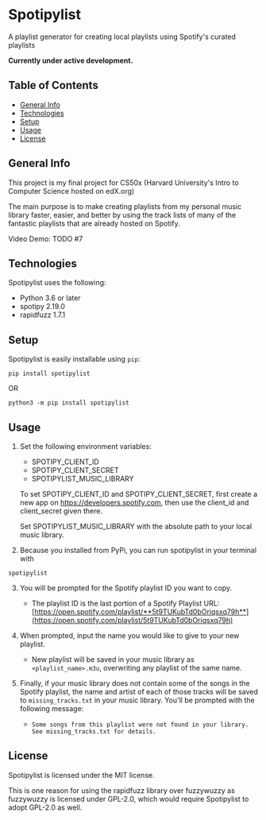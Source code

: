 # Spotipylist

A playlist generator for creating local playlists using Spotify's curated playlists

**Currently under active development.**

## Table of Contents

- [General Info](#General-Info)
- [Technologies](#Technologies)
- [Setup](#Setup)
- [Usage](#Usage)
- [License](#License)

## General Info

This project is my final project for CS50x (Harvard University's Intro to Computer Science hosted on edX.org)

The main purpose is to make creating playlists from my personal music library faster, easier, and better by using the track lists of many of the fantastic playlists that are already hosted on Spotify.

Video Demo: TODO #7

## Technologies

Spotipylist uses the following:

- Python 3.6 or later
- spotipy 2.19.0
- rapidfuzz 1.7.1

## Setup

Spotipylist is easily installable using `pip`:

```
pip install spotipylist
```

OR

```
python3 -m pip install spotipylist
```

## Usage

1. Set the following environment variables:

    - SPOTIPY_CLIENT_ID
    - SPOTIPY_CLIENT_SECRET
    - SPOTIPYLIST_MUSIC_LIBRARY

    To set SPOTIPY_CLIENT_ID and SPOTIPY_CLIENT_SECRET, first create a new app on <https://developers.spotify.com>, then use the client_id and client_secret given there.

    Set SPOTIPYLIST_MUSIC_LIBRARY with the absolute path to your local music library.

2. Because you installed from PyPi, you can run spotipylist in your terminal with

```
spotipylist
```

3. You will be prompted for the Spotify playlist ID you want to copy.
    - The playlist ID is the last portion of a Spotify Playlist URL:
        [https://open.spotify.com/playlist/**5t9TUKubTd0bOriqsxq79h**](https://open.spotify.com/playlist/5t9TUKubTd0bOriqsxq79h)

4. When prompted, input the name you would like to give to your new playlist.
    - New playlist will be saved in your music library as `<playlist_name>.m3u`, overwriting any playlist of the same name.

5. Finally, if your music library does not contain some of the songs in the Spotify playlist, the name and artist of each of those tracks will be saved to `missing_tracks.txt` in your music library.  You'll be prompted with the following message:
    - `Some songs from this playlist were not found in your library. See missing_tracks.txt for details.`

## License

Spotipylist is licensed under the MIT license.

This is one reason for using the rapidfuzz library over fuzzywuzzy as fuzzywuzzy is licensed under GPL-2.0, which would require Spotipylist to adopt GPL-2.0 as well.
